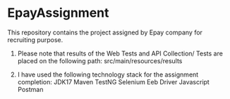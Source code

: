 # EpayAssignment
This repository contains the project assigned by Epay company for recruiting purpose.

1. Please note that results of the Web Tests and API Collection/ Tests are placed on the following path:
src/main/resources/results

2. I have used the following technology stack for the assignment completion:
JDK17
Maven
TestNG
Selenium Eeb Driver
Javascript
Postman

